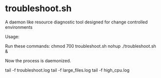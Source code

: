 # troubleshoot.sh
A daemon like resource diagnostic tool designed for change controlled environments

Usage:

Run these commands:
chmod 700 troubleshoot.sh
nohup ./troubleshoot.sh &

Now the process is daemonized.

 tail -f troubleshoot.log
 tail -f large_files.log
 tail -f high_cpu.log
